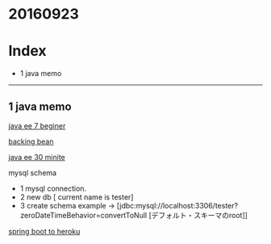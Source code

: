 # 20160923

# Index

- 1 java memo

----------------------
## 1 java memo

[java ee 7 beginer](http://qiita.com/ynakayama/items/04ce89a8ddde6ee03315)

[backing bean](http://otndnld.oracle.co.jp/document/products/as10g/101320/doc_cd/core.1013/B31839-01/web_pages004.htm)


[java ee 30 minite](http://www.mushagaeshi.com/2014/12/23/faster-java-ee-7-app-making-2015-java-ee-advent-calendar-2014/)

mysql schema

- 1 mysql connection.
- 2 new db [ current name is tester]
- 3 create schema example -> [jdbc:mysql://localhost:3306/tester?zeroDateTimeBehavior=convertToNull [デフォルト・スキーマのroot]]





[spring boot to heroku](http://tyoshikawa1106.hatenablog.com/entry/2015/11/26/210000)

